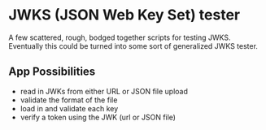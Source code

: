 # JWKS (JSON Web Key Set) tester

A few scattered, rough, bodged together scripts for testing JWKS.
Eventually this could be turned into some sort of generalized JWKS tester.

## App Possibilities

- read in JWKs from either URL or JSON file upload
- validate the format of the file
- load in and validate each key
- verify a token using the JWK (url or JSON file)
